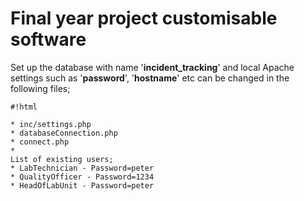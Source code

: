 # Final year project customisable software

Set up the database with name '**incident_tracking**' and 
local Apache settings such as '**password**', '**hostname**' etc
can be changed in the following files;

```
#!html

* inc/settings.php
* databaseConnection.php
* connect.php
* 
List of existing users;
* LabTechnician - Password=peter
* QualityOfficer - Password=1234
* HeadOfLabUnit - Password=peter
```